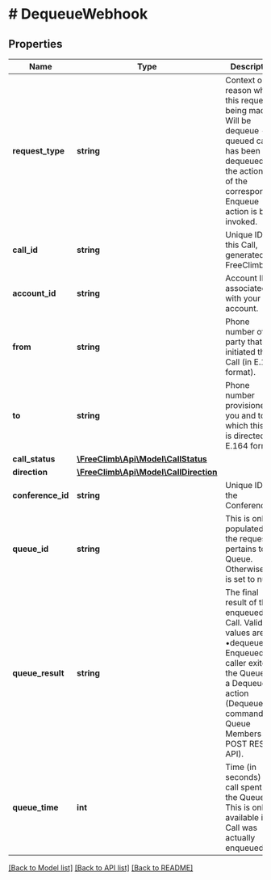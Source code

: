 # # DequeueWebhook

## Properties

Name | Type | Description | Notes
------------ | ------------- | ------------- | -------------
**request_type** | **string** | Context or reason why this request is being made. Will be dequeue - A queued call has been dequeued and the actionUrl of the corresponding Enqueue action is being invoked. | [optional]
**call_id** | **string** | Unique ID for this Call, generated by FreeClimb. | [optional]
**account_id** | **string** | Account ID associated with your account. | [optional]
**from** | **string** | Phone number of the party that initiated the Call (in E.164 format). | [optional]
**to** | **string** | Phone number provisioned to you and to which this Call is directed (in E.164 format). | [optional]
**call_status** | [**\FreeClimb\Api\Model\CallStatus**](CallStatus.md) |  | [optional]
**direction** | [**\FreeClimb\Api\Model\CallDirection**](CallDirection.md) |  | [optional]
**conference_id** | **string** | Unique ID of the Conference. | [optional]
**queue_id** | **string** | This is only populated if the request pertains to a Queue. Otherwise, it is set to null. | [optional]
**queue_result** | **string** | The final result of the enqueued Call. Valid values are: •dequeued - Enqueued caller exited the Queue via a Dequeue action (Dequeue command or Queue Members POST REST API). | [optional]
**queue_time** | **int** | Time (in seconds) the call spent in the Queue. This is only available if the Call was actually enqueued. | [optional]

[[Back to Model list]](../../README.md#models) [[Back to API list]](../../README.md#endpoints) [[Back to README]](../../README.md)
